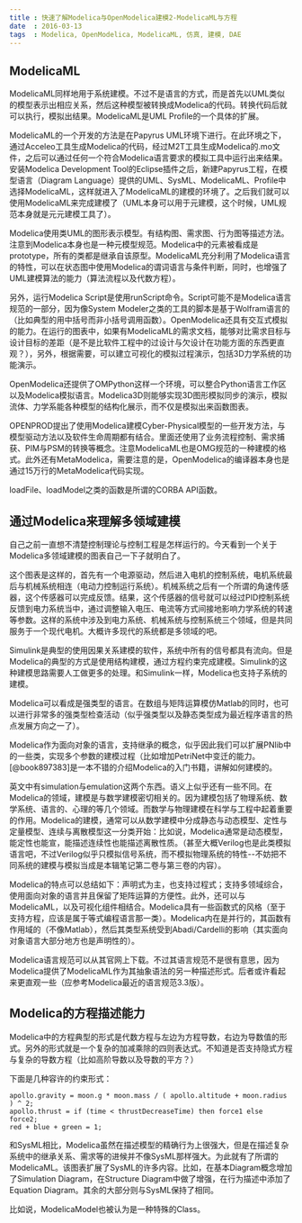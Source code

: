 ```yaml
---
title : 快速了解Modelica与OpenModelica建模2-ModelicaML与方程
date  : 2016-03-13
tags  : Modelica, OpenModelica, ModelicaML, 仿真, 建模, DAE
---
```


ModelicaML
---------------------------------------------

ModelicaML同样地用于系统建模。不过不是语言的方式，而是首先以UML类似的模型表示出相应关系，然后这种模型被转换成Modelica的代码。转换代码后就可以执行，模拟出结果。ModelicaML是UML Profile的一个具体的扩展。

ModelicaML的一个开发的方法是在Papyrus UML环境下进行。在此环境之下，通过Acceleo工具生成Modelica的代码，经过M2T工具生成Modelica的.mo文件，之后可以通过任何一个符合Modelica语言要求的模拟工具中运行出来结果。安装Modelica Development Tool的Eclipse插件之后，新建Papyrus工程，在模型语言（Diagram Language）提供的UML、SysML、ModelicaML、Profile中选择ModelicaML，这样就进入了ModelicaML的建模的环境了。之后我们就可以使用ModelicaML来完成建模了（UML本身可以用于元建模，这个时候，UML规范本身就是元元建模工具了）。

Modelica使用类UML的图形表示模型。有结构图、需求图、行为图等描述方法。注意到Modelica本身也是一种元模型规范。Modelica中的元素被看成是prototype，所有的类都是继承自该原型。ModelicaML充分利用了Modelica语言的特性，可以在状态图中使用Modelica的谓词语言与条件判断，同时，也增强了UML建模算法的能力（算法流程以及代数方程）。


另外，运行Modelica Script是使用runScript命令。Script可能不是Modelica语言规范的一部分，因为像System Modeler之类的工具的脚本是基于Wolfram语言的（比如典型的用中括号而非小括号调用函数）。OpenModelica还具有交互式模拟的能力。在运行的图表中，如果有ModelicaML的需求文档，能够对比需求目标与设计目标的差距（是不是比软件工程中的过设计与欠设计在功能方面的东西更直观？），另外，根据需要，可以建立可视化的模拟过程演示，包括3D力学系统的功能演示。

OpenModelica还提供了OMPython这样一个环境，可以整合Python语言工作区以及Modelica模拟语言。Modelica3D则能够实现3D图形模拟同步的演示，模拟流体、力学系能各种模型的结构化展示，而不仅是模拟出来函数图表。

OPENPROD提出了使用Modelica建模Cyber-Physical模型的一些开发方法，与模型驱动方法以及软件生命周期都有结合。里面还使用了业务流程控制、需求捕获、PIM与PSM的转换等概念。注意ModelicaML也是OMG规范的一种建模的格式。此外还有MetaModelica，需要注意的是，OpenModelica的编译器本身也是通过15万行的MetaModelica代码实现。

loadFile、loadModel之类的函数是所谓的CORBA API函数。


通过Modelica来理解多领域建模
---------------------------------------------

自己之前一直想不清楚控制理论与控制工程是怎样运行的。今天看到一个关于Modelica多领域建模的图表自己一下子就明白了。

这个图表是这样的，首先有一个电源驱动，然后进入电机的控制系统，电机系统最后与机械系统相连（电动力控制运行系统）。机械系统之后有一个所谓的角速传感器，这个传感器可以完成反馈。结果，这个传感器的信号就可以经过PID控制系统反馈到电力系统当中，通过调整输入电压、电流等方式间接地影响力学系统的转速等参数。这样的系统中涉及到电力系统、机械系统与控制系统三个领域，但是共同服务于一个现代电机。大概许多现代的系统都是多领域的吧。

Simulink是典型的使用因果关系建模的软件，系统中所有的信号都具有流向。但是Modelica的典型的方式是使用结构建模，通过方程约束完成建模。Simulink的这种建模思路需要人工做更多的处理。和Simulink一样，Modelica也支持子系统的建模。

Modelica可以看成是强类型的语言。在数组与矩阵运算模仿Matlab的同时，也可以进行非常多的强类型检查活动（似乎强类型以及静态类型成为最近程序语言的热点发展方向之一了）。

Modelica作为面向对象的语言，支持继承的概念，似乎因此我们可以扩展PNlib中的一些类，实现多个参数的建模过程（比如增加PetriNet中变迁的能力。[@book897383]是一本不错的介绍Modelica的入门书籍，讲解如何建模的。

英文中有simulation与emulation这两个东西。语义上似乎还有一些不同。在Modelica的领域，建模是与数学建模密切相关的。因为建模包括了物理系统、数学系统、语言的、心理的等几个领域。而数学与物理建模在科学与工程中起着重要的作用。Modelica的建模，通常可以从数学建模中分成静态与动态模型、定性与定量模型、连续与离散模型这一分类开始：比如说，Modelica通常是动态模型，能定性也能宣，能描述连续性也能描述离散性质。（甚至大概Verilog也是此类模拟语言吧，不过Verilog似乎只模拟信号系统，而不模拟物理系统的特性--不妨把不同系统的建模与模拟当成是本辑笔记第二卷与第三卷的内容）。

Modelica的特点可以总结如下：声明式为主，也支持过程式；支持多领域综合，使用面向对象的语言并且保留了矩阵运算的方便性。此外，还可以与ModelicaML，以及可视化组件相结合。Modelica具有一些函数式的风格（至于支持方程，应该是属于等式编程语言那一类）。Modelica内在是并行的，其函数有作用域的（不像Matlab），然后其类型系统受到Abadi/Cardelli的影响（其实面向对象语言大部分地方也是声明性的）。

Modelica语言规范可以从其官网上下载。不过其语言规范不是很有意思，因为Modelica提供了ModelicaML作为其抽象语法的另一种描述形式。后者或许看起来更直观一些（应参考Modelica最近的语言规范3.3版）。


Modelica的方程描述能力
---------------------------------------------

Modelica中的方程典型的形式是代数方程与左边为方程导数，右边为导数值的形式。另外的形式就是一个复杂的加减乘除的四则表达式。不知道是否支持隐式方程与复杂的导数方程（比如高阶导数以及导数的平方？）

下面是几种容许的约束形式：

```modelica
apollo.gravity = moon.g * moon.mass / ( apollo.altitude + moon.radius ) ^ 2;
apollo.thrust = if (time < thrustDecreaseTime) then force1 else force2;
red + blue + green = 1;
```

和SysML相比，Modelica虽然在描述模型的精确行为上很强大，但是在描述复杂系统中的继承关系、需求等的进候并不像SysML那样强大。为此就有了所谓的ModelicaML。该图表扩展了SysML的许多内容。比如，在基本Diagram概念增加了Simulation Diagram，在Structure Diagram中做了增强，在行为描述中添加了Equation Diagram。其余的大部分则与SysML保持了相同。

比如说，ModelicaModel也被认为是一种特殊的Class。
